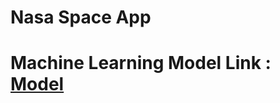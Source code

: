 # Nasa Space App
# Machine Learning Model Link :  [Model](https://github.com/HaidySaeed/NASA_Sace_apps)
